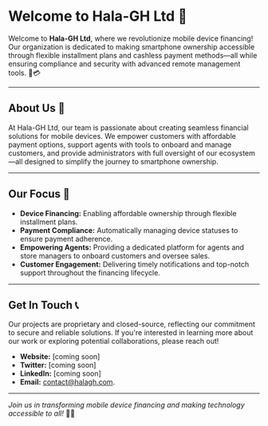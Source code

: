 # Welcome to Hala-GH Ltd 🚀

Welcome to **Hala-GH Ltd**, where we revolutionize mobile device financing! Our organization is dedicated to making smartphone ownership accessible through flexible installment plans and cashless payment methods—all while ensuring compliance and security with advanced remote management tools. 📱💳

---

## About Us 🤝

At Hala-GH Ltd, our team is passionate about creating seamless financial solutions for mobile devices. We empower customers with affordable payment options, support agents with tools to onboard and manage customers, and provide administrators with full oversight of our ecosystem—all designed to simplify the journey to smartphone ownership.

---

## Our Focus 🌟

- **Device Financing:** Enabling affordable ownership through flexible installment plans.
- **Payment Compliance:** Automatically managing device statuses to ensure payment adherence.
- **Empowering Agents:** Providing a dedicated platform for agents and store managers to onboard customers and oversee sales.
- **Customer Engagement:** Delivering timely notifications and top-notch support throughout the financing lifecycle.

---

## Get In Touch 📞

Our projects are proprietary and closed-source, reflecting our commitment to secure and reliable solutions. If you're interested in learning more about our work or exploring potential collaborations, please reach out!

- **Website:** [coming soon]
- **Twitter:** [coming soon]
- **LinkedIn:** [coming soon]
- **Email:** contact@halagh.com.

---

*Join us in transforming mobile device financing and making technology accessible to all!* 🚀✨
